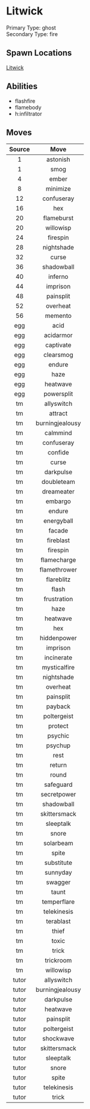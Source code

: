 # Litwick  
Primary Type: ghost  
Secondary Type: fire  
  
## Spawn Locations  
[Litwick](/data/spawn_presets/litwick.md)  
  
## Abilities  
  * flashfire
  * flamebody
  * h:infiltrator
  
  
## Moves  
  
| Source | Move |  
|:---:|:---:|  
| 1 | astonish |  
| 1 | smog |  
| 4 | ember |  
| 8 | minimize |  
| 12 | confuseray |  
| 16 | hex |  
| 20 | flameburst |  
| 20 | willowisp |  
| 24 | firespin |  
| 28 | nightshade |  
| 32 | curse |  
| 36 | shadowball |  
| 40 | inferno |  
| 44 | imprison |  
| 48 | painsplit |  
| 52 | overheat |  
| 56 | memento |  
| egg | acid |  
| egg | acidarmor |  
| egg | captivate |  
| egg | clearsmog |  
| egg | endure |  
| egg | haze |  
| egg | heatwave |  
| egg | powersplit |  
| tm | allyswitch |  
| tm | attract |  
| tm | burningjealousy |  
| tm | calmmind |  
| tm | confuseray |  
| tm | confide |  
| tm | curse |  
| tm | darkpulse |  
| tm | doubleteam |  
| tm | dreameater |  
| tm | embargo |  
| tm | endure |  
| tm | energyball |  
| tm | facade |  
| tm | fireblast |  
| tm | firespin |  
| tm | flamecharge |  
| tm | flamethrower |  
| tm | flareblitz |  
| tm | flash |  
| tm | frustration |  
| tm | haze |  
| tm | heatwave |  
| tm | hex |  
| tm | hiddenpower |  
| tm | imprison |  
| tm | incinerate |  
| tm | mysticalfire |  
| tm | nightshade |  
| tm | overheat |  
| tm | painsplit |  
| tm | payback |  
| tm | poltergeist |  
| tm | protect |  
| tm | psychic |  
| tm | psychup |  
| tm | rest |  
| tm | return |  
| tm | round |  
| tm | safeguard |  
| tm | secretpower |  
| tm | shadowball |  
| tm | skittersmack |  
| tm | sleeptalk |  
| tm | snore |  
| tm | solarbeam |  
| tm | spite |  
| tm | substitute |  
| tm | sunnyday |  
| tm | swagger |  
| tm | taunt |  
| tm | temperflare |  
| tm | telekinesis |  
| tm | terablast |  
| tm | thief |  
| tm | toxic |  
| tm | trick |  
| tm | trickroom |  
| tm | willowisp |  
| tutor | allyswitch |  
| tutor | burningjealousy |  
| tutor | darkpulse |  
| tutor | heatwave |  
| tutor | painsplit |  
| tutor | poltergeist |  
| tutor | shockwave |  
| tutor | skittersmack |  
| tutor | sleeptalk |  
| tutor | snore |  
| tutor | spite |  
| tutor | telekinesis |  
| tutor | trick |  
  
